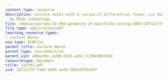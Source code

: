 ```yaml
---
content_type: resource
description: Lecture notes with a review of differential forms, Lie derivative, and
  de Rham cohomology.
file: /media/courses/18-966-geometry-of-manifolds-spring-2007/18712cf471e0a850ae3458dc68fb2407_lect01.pdf
file_type: application/pdf
learning_resource_types:
- Lecture Notes
ocw_type: OCWFile
parent_title: Lecture Notes
parent_type: CourseSection
parent_uid: e88acdbc-e268-b193-ad1c-1139c68b5502
resourcetype: Document
title: lect01.pdf
uid: 18712cf4-71e0-a850-ae34-58dc68fb2407
---
```

